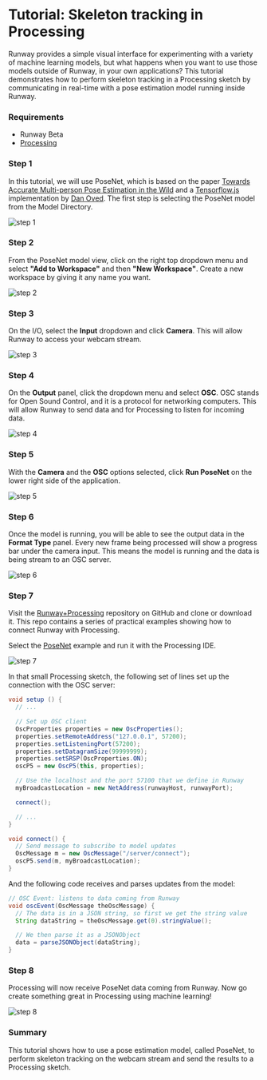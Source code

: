 # Tutorial: Skeleton tracking in Processing

Runway provides a simple visual interface for experimenting with a variety of machine learning models, but what happens when you want to use those models outside of Runway, in your own applications? This tutorial demonstrates how to perform skeleton tracking in a Processing sketch by communicating in real-time with a pose estimation model running inside Runway.

### Requirements

- Runway Beta
- [Processing](https://processing.org/download/)

### Step 1

In this tutorial, we will use PoseNet, which is based on the paper [Towards Accurate Multi-person Pose Estimation in the Wild](https://arxiv.org/abs/1701.01779) and a [Tensorflow.js](https://js.tensorflow.org/) implementation by [Dan Oved](https://www.danioved.com/). The first step is selecting the PoseNet model from the Model Directory.

![step 1](https://runway.nyc3.cdn.digitaloceanspaces.com/documentation/tutorial_posenet_processing/1_select_posenet.png)

### Step 2

From the PoseNet model view, click on the right top dropdown menu and select **"Add to Workspace"** and then **"New Workspace"**. Create a new workspace by giving it any name you want. 

![step 2](https://runway.nyc3.cdn.digitaloceanspaces.com/documentation/tutorial_posenet_processing/2_add_posenet_to_workspace.png)

### Step 3

On the I/O, select the **Input** dropdown and click **Camera**. This will allow Runway to access your webcam stream.

![step 3](https://runway.nyc3.cdn.digitaloceanspaces.com/documentation/tutorial_posenet_processing/3_select_camera_input.png)


### Step 4

On the **Output** panel, click the dropdown menu and select **OSC**. OSC stands for Open Sound Control, and it is a protocol for networking computers. This will allow Runway to send data and for Processing to listen for incoming data.

![step 4](https://runway.nyc3.cdn.digitaloceanspaces.com/documentation/tutorial_posenet_processing/4_select_osc_output.png)

### Step 5

With the **Camera** and the **OSC** options selected, click **Run PoseNet** on the lower right side of the application.

![step 5](https://runway.nyc3.cdn.digitaloceanspaces.com/documentation/tutorial_posenet_processing/5_run_posenet.png)

### Step 6

Once the model is running, you will be able to see the output data in the **Format Type** panel. Every new frame being processed will show a progress bar under the camera input. This means the model is running and the data is being stream to an OSC server.

![step 6](https://runway.nyc3.cdn.digitaloceanspaces.com/documentation/tutorial_posenet_processing/6_posenet_running.png)

### Step 7

Visit the [Runway+Processing](https://github.com/runwayml/processing) repository on GitHub and clone or download it. This repo contains a series of practical examples showing how to connect Runway with Processing.

Select the [PoseNet](https://github.com/runwayml/processing/blob/master/posenet/posenet.pde) example and run it with the Processing IDE.

![step 7](https://runway.nyc3.cdn.digitaloceanspaces.com/documentation/tutorial_posenet_processing/7_open_processing_sketch.png)

In that small Processing sketch, the following set of lines set up the connection with the OSC server:

```java
void setup () {
  // ...

  // Set up OSC client
  OscProperties properties = new OscProperties();
  properties.setRemoteAddress("127.0.0.1", 57200);
  properties.setListeningPort(57200);
  properties.setDatagramSize(99999999);
  properties.setSRSP(OscProperties.ON);
  oscP5 = new OscP5(this, properties);

  // Use the localhost and the port 57100 that we define in Runway
  myBroadcastLocation = new NetAddress(runwayHost, runwayPort);

  connect();

  // ...
}

void connect() {
  // Send message to subscribe to model updates
  OscMessage m = new OscMessage("/server/connect");
  oscP5.send(m, myBroadcastLocation);
}
```

And the following code receives and parses updates from the model:

```java
// OSC Event: listens to data coming from Runway
void oscEvent(OscMessage theOscMessage) {
  // The data is in a JSON string, so first we get the string value
  String dataString = theOscMessage.get(0).stringValue();

  // We then parse it as a JSONObject
  data = parseJSONObject(dataString);
}
```

### Step 8

Processing will now receive PoseNet data coming from Runway. Now go create something great in Processing using machine learning!

![step 8](https://runway.nyc3.cdn.digitaloceanspaces.com/documentation/tutorial_posenet_processing/8_voila.png)

### Summary

This tutorial shows how to use a pose estimation model, called PoseNet, to perform skeleton tracking on the webcam stream and send the results to a Processing sketch.